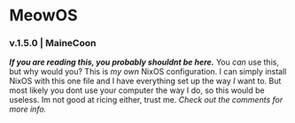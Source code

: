 # MeowOS
### v.1.5.0 | MaineCoon

***If you are reading this, you probably shouldnt be here.***
You *can* use this, but why would you?
This is *my own* NixOS configuration. I can simply install NixOS with this one file and I have everything set up the way *I* want to.
But most likely you dont use your computer the way I do, so this would be useless.
Im not good at ricing either, trust me.
*Check out the comments for more info.*
